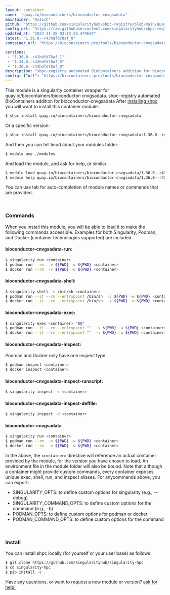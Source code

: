 ```yaml
---
layout: container
name:  "quay.io/biocontainers/bioconductor-cnvgsadata"
maintainer: "@vsoch"
github: "https://github.com/singularityhub/shpc-registry/blob/main/quay.io/biocontainers/bioconductor-cnvgsadata/container.yaml"
config_url: "https://raw.githubusercontent.com/singularityhub/shpc-registry/main/quay.io/biocontainers/bioconductor-cnvgsadata/container.yaml"
updated_at: "2023-11-28 03:13:28.474639"
latest: "1.36.0--r43hdfd78af_0"
container_url: "https://biocontainers.pro/tools/bioconductor-cnvgsadata"

versions:
 - "1.30.0--r41hdfd78af_1"
 - "1.34.0--r42hdfd78af_0"
 - "1.36.0--r43hdfd78af_0"
description: "shpc-registry automated BioContainers addition for bioconductor-cnvgsadata"
config: {"url": "https://biocontainers.pro/tools/bioconductor-cnvgsadata", "maintainer": "@vsoch", "description": "shpc-registry automated BioContainers addition for bioconductor-cnvgsadata", "latest": {"1.36.0--r43hdfd78af_0": "sha256:1fe28f815e4ae6cf2e1fba0a48719a25b57d779d8272781bff5cc3900dfa9fe3"}, "tags": {"1.30.0--r41hdfd78af_1": "sha256:fd0f302278ff545554699523bca6abaf77724fa9db52a3f813452ac7083b7644", "1.34.0--r42hdfd78af_0": "sha256:b77d0da7084bf4527a5a6ef17de592a4c2e9c84f7f282cc3fb6882bced285dd2", "1.36.0--r43hdfd78af_0": "sha256:1fe28f815e4ae6cf2e1fba0a48719a25b57d779d8272781bff5cc3900dfa9fe3"}, "docker": "quay.io/biocontainers/bioconductor-cnvgsadata"}
---
```


This module is a singularity container wrapper for quay.io/biocontainers/bioconductor-cnvgsadata.
shpc-registry automated BioContainers addition for bioconductor-cnvgsadata
After [installing shpc](#install) you will want to install this container module:


```bash
$ shpc install quay.io/biocontainers/bioconductor-cnvgsadata
```

Or a specific version:

```bash
$ shpc install quay.io/biocontainers/bioconductor-cnvgsadata:1.36.0--r43hdfd78af_0
```

And then you can tell lmod about your modules folder:

```bash
$ module use ./modules
```

And load the module, and ask for help, or similar.

```bash
$ module load quay.io/biocontainers/bioconductor-cnvgsadata/1.36.0--r43hdfd78af_0
$ module help quay.io/biocontainers/bioconductor-cnvgsadata/1.36.0--r43hdfd78af_0
```

You can use tab for auto-completion of module names or commands that are provided.

<br>

### Commands

When you install this module, you will be able to load it to make the following commands accessible.
Examples for both Singularity, Podman, and Docker (container technologies supported) are included.

#### bioconductor-cnvgsadata-run:

```bash
$ singularity run <container>
$ podman run --rm  -v ${PWD} -w ${PWD} <container>
$ docker run --rm  -v ${PWD} -w ${PWD} <container>
```

#### bioconductor-cnvgsadata-shell:

```bash
$ singularity shell -s /bin/sh <container>
$ podman run --it --rm --entrypoint /bin/sh  -v ${PWD} -w ${PWD} <container>
$ docker run --it --rm --entrypoint /bin/sh  -v ${PWD} -w ${PWD} <container>
```

#### bioconductor-cnvgsadata-exec:

```bash
$ singularity exec <container> "$@"
$ podman run --it --rm --entrypoint ""  -v ${PWD} -w ${PWD} <container> "$@"
$ docker run --it --rm --entrypoint ""  -v ${PWD} -w ${PWD} <container> "$@"
```

#### bioconductor-cnvgsadata-inspect:

Podman and Docker only have one inspect type.

```bash
$ podman inspect <container>
$ docker inspect <container>
```

#### bioconductor-cnvgsadata-inspect-runscript:

```bash
$ singularity inspect -r <container>
```

#### bioconductor-cnvgsadata-inspect-deffile:

```bash
$ singularity inspect -d <container>
```



#### bioconductor-cnvgsadata

```bash
$ singularity run <container>
$ podman run --rm  -v ${PWD} -w ${PWD} <container>
$ docker run --rm  -v ${PWD} -w ${PWD} <container>
```


In the above, the `<container>` directive will reference an actual container provided
by the module, for the version you have chosen to load. An environment file in the
module folder will also be bound. Note that although a container
might provide custom commands, every container exposes unique exec, shell, run, and
inspect aliases. For anycommands above, you can export:

 - SINGULARITY_OPTS: to define custom options for singularity (e.g., --debug)
 - SINGULARITY_COMMAND_OPTS: to define custom options for the command (e.g., -b)
 - PODMAN_OPTS: to define custom options for podman or docker
 - PODMAN_COMMAND_OPTS: to define custom options for the command

<br>

### Install

You can install shpc locally (for yourself or your user base) as follows:

```bash
$ git clone https://github.com/singularityhub/singularity-hpc
$ cd singularity-hpc
$ pip install -e .
```

Have any questions, or want to request a new module or version? [ask for help!](https://github.com/singularityhub/singularity-hpc/issues)